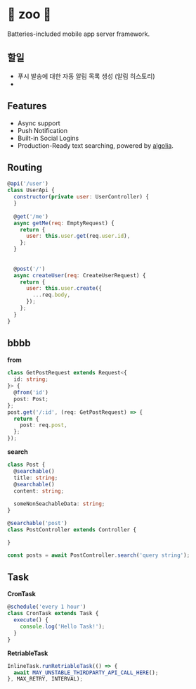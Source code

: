 :penguin: zoo :penguin:
====
Batteries-included mobile app server framework.

할일
-----
* 푸시 발송에 대한 자동 알림 목록 생성 (알림 히스토리)
* 

Features
----
* Async support
* Push Notification
* Built-in Social Logins
* Production-Ready text searching, powered by [algolia](https://www.algolia.com/).


Routing
----
```js
@api('/user')
class UserApi {
  constructor(private user: UserController) {
  }
  
  @get('/me')
  async getMe(req: EmptyRequest) {
    return {
      user: this.user.get(req.user.id),
    };
  }
  
  
  @post('/')
  async createUser(req: CreateUserRequest) {
    return {
      user: this.user.create({
        ...req.body,
      });
    };
  }
}
```

bbbb
----

__from__
```ts
class GetPostRequest extends Request<{
  id: string;
}> {
  @from('id')
  post: Post;
};
post.get('/:id', (req: GetPostRequest) => {
  return {
    post: req.post,
  };
});
```


__search__
```ts
class Post {
  @searchable()
  title: string;
  @searchable()
  content: string;
  
  someNonSeachableData: string;
}

@searchable('post')
class PostController extends Controller {

}
```
```ts
const posts = await PostController.search('query string');
```

Task
----
__CronTask__
```ts
@schedule('every 1 hour')
class CronTask extends Task {
  execute() {
    console.log('Hello Task!');
  }
}
```

__RetriableTask__
```ts
InlineTask.runRetriableTask(() => {
  await MAY_UNSTABLE_THIRDPARTY_API_CALL_HERE();
}, MAX_RETRY, INTERVAL);
```
